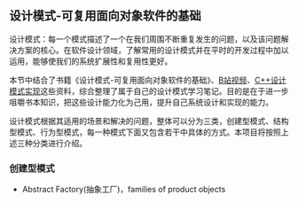 ## 设计模式-可复用面向对象软件的基础
设计模式：每一个模式描述了一个在我们周围不断重复发生的问题，以及该问题解决方案的核心。在软件设计领域，了解常用的设计模式并在平时的开发过程中加以运用，能够使我们的系统扩展性和复用性更好。

本节中结合了书籍《设计模式-可复用面向对象软件的基础》、[B站视频](https://www.bilibili.com/video/BV1kW411P7KS?p=1)、[C++设计模式实现](https://github.com/JakubVojvoda/design-patterns-cpp)这些资料，综合整理了属于自己的设计模式学习笔记。目的是在于进一步咀嚼书本知识，把这些设计能力化为己用，提升自己系统设计和实现的能力。

设计模式根据其适用的场景和解决的问题，整体可以分为三类，创建型模式、结构型模式、行为型模式，每一种模式下面又包含若干中具体的方式。本项目将按照上述三种分类进行介绍。

### 创建型模式
- Abstract Factory(抽象工厂)，families of product objects


